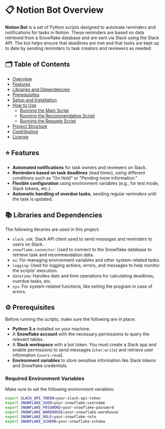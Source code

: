 # 📋 Notion Bot Overview

**Notion Bot** is a set of Python scripts designed to automate reminders and notifications for tasks in Notion. These reminders are based on data retrieved from a Snowflake database and are sent via Slack using the Slack API. The bot helps ensure that deadlines are met and that tasks are kept up to date by sending reminders to task creators and reviewers as needed.

## 🗂 Table of Contents
- [Overview](#-notion-bot-overview)
- [Features](#-features)
- [Libraries and Dependencies](#-libraries-and-dependencies)
- [Prerequisites](#-prerequisites)
- [Setup and Installation](#-setup-and-installation)
- [How to Use](#-how-to-use)
  - [Running the Main Script](#-running-the-main-script)
  - [Running the Recommendation Script](#-running-the-recommendation-script)
  - [Running the Requete Script](#-running-the-requete-script)
- [Project Structure](#-project-structure)
- [Contributing](#-contributing)
- [License](#-license)

## ⭐ Features
- **Automated notifications** for task owners and reviewers on Slack.
- **Reminders based on task deadlines** (lead times), using different conditions such as "On Hold" or "Pending more information."
- **Flexible configuration** using environment variables (e.g., for test mode, Slack tokens, etc.).
- **Automatic handling of overdue tasks**, sending regular reminders until the task is updated.

## 📚 Libraries and Dependencies
The following libraries are used in this project:

- `slack_sdk`: Slack API client used to send messages and reminders to users on Slack.
- `snowflake.connector`: Used to connect to the Snowflake database to retrieve task and recommendation data.
- `os`: For managing environment variables and other system-related tasks.
- `logging`: Used for logging actions, errors, and messages to help monitor the scripts' execution.
- `datetime`: Handles date and time operations for calculating deadlines, overdue tasks, etc.
- `sys`: For system-related functions, like exiting the program in case of errors.

## ⚙️ Prerequisites
Before running the scripts, make sure the following are in place:

- **Python 3.x** installed on your machine.
- A **Snowflake account** with the necessary permissions to query the relevant tables.
- A **Slack workspace** with a bot token. You must create a Slack app and enable permissions to send messages (`chat:write`) and retrieve user information (`users:read`).
- **Environment variables** to store sensitive information like Slack tokens and Snowflake credentials.

### Required Environment Variables

Make sure to set the following environment variables:

```bash
export SLACK_API_TOKEN=your-slack-api-token
export SNOWFLAKE_USER=your-snowflake-username
export SNOWFLAKE_PASSWORD=your-snowflake-password
export SNOWFLAKE_WAREHOUSE=your-snowflake-warehouse
export SNOWFLAKE_ROLE=your-snowflake-role
export SNOWFLAKE_SCHEMA=your-snowflake-schema
